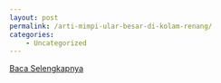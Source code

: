 ```yaml
---
layout: post
permalink: /arti-mimpi-ular-besar-di-kolam-renang/
categories:
    - Uncategorized
---
```


[Baca Selengkapnya](/08)